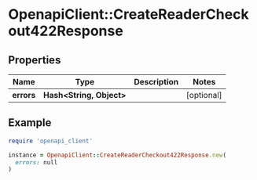 # OpenapiClient::CreateReaderCheckout422Response

## Properties

| Name | Type | Description | Notes |
| ---- | ---- | ----------- | ----- |
| **errors** | **Hash&lt;String, Object&gt;** |  | [optional] |

## Example

```ruby
require 'openapi_client'

instance = OpenapiClient::CreateReaderCheckout422Response.new(
  errors: null
)
```

